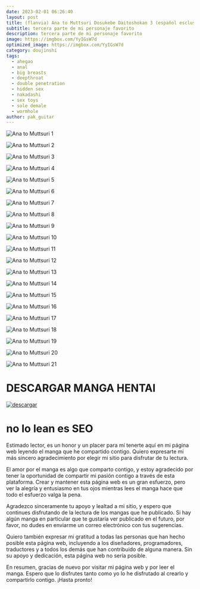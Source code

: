 ```yaml
---
date: 2023-02-01 06:26:40
layout: post
title: (flanvia) Ana to Muttsuri Dosukebe Daitoshokan 3 (español esclusivo)
subtitle: tercera parte de mi personaje favorito
description: tercera parte de mi personaje favorito
image: https://imgbox.com/YyIGsW7d
optimized_image: https://imgbox.com/YyIGsW7d
category: doujinshi
tags:
  - ahegao
  - anal
  - big breasts
  - deepthroat
  - double penetration
  - hidden sex
  - nakadashi
  - sex toys
  - sole demale
  - wormhole
author: pak_guitar
---
```


![Ana to Muttsuri 1](https://imgbox.com/vfSIrmLw)

![Ana to Muttsuri 2](https://imgbox.com/b6CrSC8l)

![Ana to Muttsuri 3](https://imgbox.com/Jv9XsYHC)

![Ana to Muttsuri 4](https://imgbox.com/vYU0oNuW)

![Ana to Muttsuri 5](https://imgbox.com/gGE0R6ST)

![Ana to Muttsuri 6](https://imgbox.com/5PHQTG7t)

![Ana to Muttsuri 7](https://imgbox.com/f7BT6zvS)

![Ana to Muttsuri 8](https://imgbox.com/fIHn1EfV)

![Ana to Muttsuri 9](https://imgbox.com/NigMGsUF)

![Ana to Muttsuri 10](https://imgbox.com/5ObQe6j7)

![Ana to Muttsuri 11](https://imgbox.com/TjaFFHjk)

![Ana to Muttsuri 12](https://imgbox.com/p9nrDaa4)

![Ana to Muttsuri 13](https://imgbox.com/FKOpVI2n)

![Ana to Muttsuri 14](https://imgbox.com/iaThIGp2)

![Ana to Muttsuri 15](https://imgbox.com/10zXQbRT)

![Ana to Muttsuri 16](https://imgbox.com/OuGvXgB1)

![Ana to Muttsuri 17](https://imgbox.com/x32jrAMq)

![Ana to Muttsuri 18](https://imgbox.com/v0wrZcFO)

![Ana to Muttsuri 19](https://imgbox.com/8zpXIMOI)

![Ana to Muttsuri 20](https://imgbox.com/of6UrQ5i)

![Ana to Muttsuri 21](https://imgbox.com/Tiw23Giu)


# DESCARGAR MANGA HENTAI
<a href="https://exe.io/fIZJHHq"><img src="https://i.ibb.co/ph6KsCR/descargar.png" alt="descargar"/></a>

# no lo lean es SEO

Estimado lector, es un honor y un placer para mí tenerte aquí en mi página web leyendo el manga que he compartido contigo. Quiero expresarte mi más sincero agradecimiento por elegir mi sitio para disfrutar de tu lectura.

El amor por el manga es algo que comparto contigo, y estoy agradecido por tener la oportunidad de compartir mi pasión contigo a través de esta plataforma. Crear y mantener esta página web es un gran esfuerzo, pero ver la alegría y entusiasmo en tus ojos mientras lees el manga hace que todo el esfuerzo valga la pena.

Agradezco sinceramente tu apoyo y lealtad a mi sitio, y espero que continues disfrutando de la lectura de los mangas que he publicado. Si hay algún manga en particular que te gustaría ver publicado en el futuro, por favor, no dudes en enviarme un correo electrónico con tus sugerencias.

Quiero también expresar mi gratitud a todas las personas que han hecho posible esta página web, incluyendo a los diseñadores, programadores, traductores y a todos los demás que han contribuido de alguna manera. Sin su apoyo y dedicación, esta página web no sería posible.

En resumen, gracias de nuevo por visitar mi página web y por leer el manga. Espero que lo disfrutes tanto como yo lo he disfrutado al crearlo y compartirlo contigo. ¡Hasta pronto!

